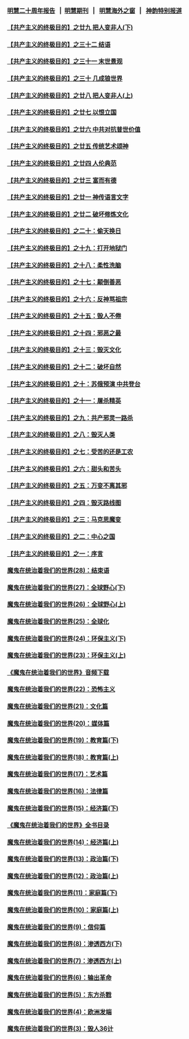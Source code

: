 #### [明慧二十周年报告](https://github.com/gfw-breaker/mh-reports/blob/master/README.md?t=07230142) &nbsp;&nbsp;|&nbsp;&nbsp;[明慧期刊](https://github.com/gfw-breaker/mh-qikan) &nbsp;&nbsp;|&nbsp;&nbsp; [明慧海外之窗](https://github.com/gfw-breaker/mh-news/blob/master/README.md?t=07230142) &nbsp;&nbsp;|&nbsp;&nbsp; [神韵特别报道](https://github.com/gfw-breaker/mh-news/blob/master/shenyun.md?t=07230142) 

#### [【共产主义的终极目的】之廿九 把人变非人(下)](../pages/nsc422/n11344140.md?t=07230142) 

#### [【共产主义的终极目的】之三十二 结语](../pages/nsc422/n11360535.md?t=07230142) 

#### [【共产主义的终极目的】之三十一 末世景观](../pages/nsc422/n11351129.md?t=07230142) 

#### [【共产主义的终极目的】之三十 几成狼世界](../pages/nsc422/n11348280.md?t=07230142) 

#### [【共产主义的终极目的】之廿八 把人变非人(上)](../pages/nsc422/n11340492.md?t=07230142) 

#### [【共产主义的终极目的】之廿七 以恨立国](../pages/nsc422/n11336944.md?t=07230142) 

#### [【共产主义的终极目的】之廿六 中共对抗普世价值](../pages/nsc422/n11324785.md?t=07230142) 

#### [【共产主义的终极目的】之廿五 传统艺术颂神](../pages/nsc422/n11296396.md?t=07230142) 

#### [【共产主义的终极目的】之廿四 人伦典范](../pages/nsc422/n11296397.md?t=07230142) 

#### [【共产主义的终极目的】之廿三 富而有德](../pages/nsc422/n11283598.md?t=07230142) 

#### [【共产主义的终极目的】之廿一 神传语言文字](../pages/nsc422/n11263265.md?t=07230142) 

#### [【共产主义的终极目的】之廿二 破坏修炼文化](../pages/nsc422/n11245728.md?t=07230142) 

#### [【共产主义的终极目的】之二十：偷天换日](../pages/nsc422/n11238846.md?t=07230142) 

#### [【共产主义的终极目的】之十九：打开地狱门](../pages/nsc422/n11206376.md?t=07230142) 

#### [【共产主义的终极目的】之十八：柔性洗脑](../pages/nsc422/n11199994.md?t=07230142) 

#### [【共产主义的终极目的】之十七：颠倒善恶](../pages/nsc422/n11179782.md?t=07230142) 

#### [【共产主义的终极目的】之十六：反神骂祖宗](../pages/nsc422/n11166798.md?t=07230142) 

#### [【共产主义的终极目的】之十五：毁人不倦](../pages/nsc422/n11166792.md?t=07230142) 

#### [【共产主义的终极目的】之十四：邪恶之最](../pages/nsc422/n11150249.md?t=07230142) 

#### [【共产主义的终极目的】之十三：毁灭文化](../pages/nsc422/n11135227.md?t=07230142) 

#### [【共产主义的终极目的】之十二：破坏自然](../pages/nsc422/n11135214.md?t=07230142) 

#### [【共产主义的终极目的】之十：苏俄预演 中共登台](../pages/nsc422/n11118424.md?t=07230142) 

#### [【共产主义的终极目的】之十一：屠杀精英](../pages/nsc422/n11118442.md?t=07230142) 

#### [【共产主义的终极目的】之九：共产邪灵一路杀](../pages/nsc422/n11114139.md?t=07230142) 

#### [【共产主义的终极目的】之八：毁灭人类](../pages/nsc422/n11108503.md?t=07230142) 

#### [【共产主义的终极目的】之七：受苦的还是工农](../pages/nsc422/n11101809.md?t=07230142) 

#### [【共产主义的终极目的】之六：甜头和苦头](../pages/nsc422/n11096971.md?t=07230142) 

#### [【共产主义的终极目的】之五：万变不离其邪](../pages/nsc422/n11091285.md?t=07230142) 

#### [【共产主义的终极目的】之四：毁灭路线图](../pages/nsc422/n11086284.md?t=07230142) 

#### [【共产主义的终极目的】之三：马克思魔变](../pages/nsc422/n11061941.md?t=07230142) 

#### [【共产主义的终极目的】之二：中心之国](../pages/nsc422/n11047728.md?t=07230142) 

#### [【共产主义的终极目的】之一：序言](../pages/nsc422/n11086077.md?t=07230142) 

#### [魔鬼在统治着我们的世界(28)：结束语](../pages/nsc422/n10936246.md?t=07230142) 

#### [魔鬼在统治着我们的世界(27)：全球野心(下)](../pages/nsc422/n10928319.md?t=07230142) 

#### [魔鬼在统治着我们的世界(26)：全球野心(上)](../pages/nsc422/n10900318.md?t=07230142) 

#### [魔鬼在统治着我们的世界(25)：全球化](../pages/nsc422/n10788205.md?t=07230142) 

#### [魔鬼在统治着我们的世界(24)：环保主义(下)](../pages/nsc422/n10695307.md?t=07230142) 

#### [魔鬼在统治着我们的世界(23)：环保主义(上)](../pages/nsc422/n10688613.md?t=07230142) 

#### [《魔鬼在统治着我们的世界》音频下载](../pages/nsc422/n10635553.md?t=07230142) 

#### [魔鬼在统治着我们的世界(22)：恐怖主义](../pages/nsc422/n10614727.md?t=07230142) 

#### [魔鬼在统治着我们的世界(21)：文化篇](../pages/nsc422/n10597706.md?t=07230142) 

#### [魔鬼在统治着我们的世界(20)：媒体篇](../pages/nsc422/n10586579.md?t=07230142) 

#### [魔鬼在统治着我们的世界(19)：教育篇(下)](../pages/nsc422/n10564808.md?t=07230142) 

#### [魔鬼在统治着我们的世界(18)：教育篇(上)](../pages/nsc422/n10526970.md?t=07230142) 

#### [魔鬼在统治着我们的世界(17)：艺术篇](../pages/nsc422/n10499093.md?t=07230142) 

#### [魔鬼在统治着我们的世界(16)：法律篇](../pages/nsc422/n10485969.md?t=07230142) 

#### [魔鬼在统治着我们的世界(15)：经济篇(下)](../pages/nsc422/n10469975.md?t=07230142) 

#### [《魔鬼在统治着我们的世界》全书目录](../pages/nsc422/n10464261.md?t=07230142) 

#### [魔鬼在统治着我们的世界(14)：经济篇(上)](../pages/nsc422/n10457370.md?t=07230142) 

#### [魔鬼在统治着我们的世界(13)：政治篇(下)](../pages/nsc422/n10448270.md?t=07230142) 

#### [魔鬼在统治着我们的世界(12)：政治篇(上)](../pages/nsc422/n10444576.md?t=07230142) 

#### [魔鬼在统治着我们的世界(11)：家庭篇(下)](../pages/nsc422/n10440961.md?t=07230142) 

#### [魔鬼在统治着我们的世界(10)：家庭篇(上)](../pages/nsc422/n10435448.md?t=07230142) 

#### [魔鬼在统治着我们的世界(9)：信仰篇](../pages/nsc422/n10432159.md?t=07230142) 

#### [魔鬼在统治着我们的世界(8)：渗透西方(下)](../pages/nsc422/n10429603.md?t=07230142) 

#### [魔鬼在统治着我们的世界(7)：渗透西方(上)](../pages/nsc422/n10426013.md?t=07230142) 

#### [魔鬼在统治着我们的世界(6)：输出革命](../pages/nsc422/n10421536.md?t=07230142) 

#### [魔鬼在统治着我们的世界(5)：东方杀戮](../pages/nsc422/n10417707.md?t=07230142) 

#### [魔鬼在统治着我们的世界(4)：欧洲发端](../pages/nsc422/n10414890.md?t=07230142) 

#### [魔鬼在统治着我们的世界(3)：毁人36计](../pages/nsc422/n10411583.md?t=07230142) 

